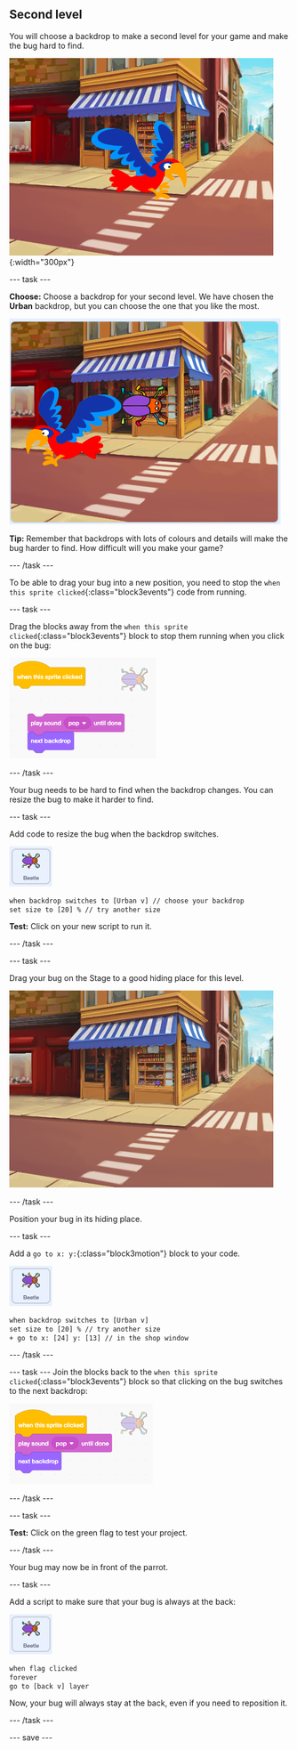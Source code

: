 ## Second level

You will choose a backdrop to make a second level for your game and make the bug hard to find. 

![Street scene with hidden bug.](images/second-level.png){:width="300px"}

--- task ---

**Choose:** Choose a backdrop for your second level. We have chosen the **Urban** backdrop, but you can choose the one that you like the most. 

![](images/insert-urban-backdrop.png)

**Tip:** Remember that backdrops with lots of colours and details will make the bug harder to find. How difficult will you make your game?  

--- /task ---

To be able to drag your bug into a new position, you need to stop the `when this sprite clicked`{:class="block3events"} code from running.

--- task ---

Drag the blocks away from the `when this sprite clicked`{:class="block3events"} block to stop them running when you click on the bug:

![](images/breaking-script.png)

--- /task ---

Your bug needs to be hard to find when the backdrop changes. You can resize the bug to make it harder to find.

--- task ---

Add code to resize the bug when the backdrop switches.

![Bug sprite.](images/bug-sprite.png)

```blocks3
when backdrop switches to [Urban v] // choose your backdrop
set size to [20] % // try another size 
```

**Test:** Click on your new script to run it.

--- /task ---

--- task ---

Drag your bug on the Stage to a good hiding place for this level. 

![Bug hidden in the window in the middle of the backdrop.](images/hidden-urban-backdrop.png)

--- /task ---

Position your bug in its hiding place.

--- task ---

Add a `go to x: y:`{:class="block3motion"} block to your code.

![Bug sprite.](images/bug-sprite.png)

```blocks3
when backdrop switches to [Urban v]
set size to [20] % // try another size 
+ go to x: [24] y: [13] // in the shop window
```

--- /task ---

--- task ---
Join the blocks back to the `when this sprite clicked`{:class="block3events"} block so that clicking on the bug switches to the next backdrop:

![](images/fixed-script.png)

--- /task ---

--- task ---

**Test:** Click on the green flag to test your project. 

--- /task ---

Your bug may now be in front of the parrot. 

--- task ---

Add a script to make sure that your bug is always at the back:

![Bug sprite.](images/bug-sprite.png)

```blocks3
when flag clicked
forever
go to [back v] layer
```

Now, your bug will always stay at the back, even if you need to reposition it.

--- /task ---

--- save ---